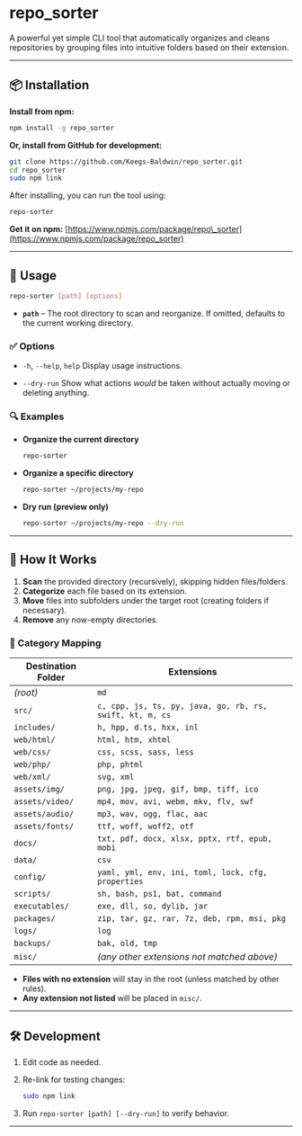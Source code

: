 # repo\_sorter

A powerful yet simple CLI tool that automatically organizes and cleans repositories by grouping files into intuitive folders based on their extension.

---

## 📦 Installation

**Install from npm:**

```bash
npm install -g repo_sorter
```

**Or, install from GitHub for development:**

```bash
git clone https://github.com/Keegs-Baldwin/repo_sorter.git
cd repo_sorter
sudo npm link
```

After installing, you can run the tool using:

```bash
repo-sorter
```

**Get it on npm:** [https://www.npmjs.com/package/repo\_sorter](https://www.npmjs.com/package/repo_sorter)

---

## 🚀 Usage

```bash
repo-sorter [path] [options]
```

* **`path`** – The root directory to scan and reorganize.
  If omitted, defaults to the current working directory.

### ✅ Options

* `-h`, `--help`, `help`
  Display usage instructions.

* `--dry-run`
  Show what actions *would* be taken without actually moving or deleting anything.

### 🔍 Examples

* **Organize the current directory**

  ```bash
  repo-sorter
  ```

* **Organize a specific directory**

  ```bash
  repo-sorter ~/projects/my-repo
  ```

* **Dry run (preview only)**

  ```bash
  repo-sorter ~/projects/my-repo --dry-run
  ```

---

## 🧼 How It Works

1. **Scan** the provided directory (recursively), skipping hidden files/folders.
2. **Categorize** each file based on its extension.
3. **Move** files into subfolders under the target root (creating folders if necessary).
4. **Remove** any now-empty directories.

### 📁 Category Mapping

| Destination Folder | Extensions                                               |
| ------------------ | -------------------------------------------------------- |
| *(root)*           | `md`                                                     |
| `src/`             | `c, cpp, js, ts, py, java, go, rb, rs, swift, kt, m, cs` |
| `includes/`        | `h, hpp, d.ts, hxx, inl`                                 |
| `web/html/`        | `html, htm, xhtml`                                       |
| `web/css/`         | `css, scss, sass, less`                                  |
| `web/php/`         | `php, phtml`                                             |
| `web/xml/`         | `svg, xml`                                               |
| `assets/img/`      | `png, jpg, jpeg, gif, bmp, tiff, ico`                    |
| `assets/video/`    | `mp4, mov, avi, webm, mkv, flv, swf`                     |
| `assets/audio/`    | `mp3, wav, ogg, flac, aac`                               |
| `assets/fonts/`    | `ttf, woff, woff2, otf`                                  |
| `docs/`            | `txt, pdf, docx, xlsx, pptx, rtf, epub, mobi`            |
| `data/`            | `csv`                                                    |
| `config/`          | `yaml, yml, env, ini, toml, lock, cfg, properties`       |
| `scripts/`         | `sh, bash, ps1, bat, command`                            |
| `executables/`     | `exe, dll, so, dylib, jar`                               |
| `packages/`        | `zip, tar, gz, rar, 7z, deb, rpm, msi, pkg`              |
| `logs/`            | `log`                                                    |
| `backups/`         | `bak, old, tmp`                                          |
| `misc/`            | *(any other extensions not matched above)*               |

* **Files with no extension** will stay in the root (unless matched by other rules).
* **Any extension not listed** will be placed in `misc/`.

---

## 🛠 Development

1. Edit code as needed.
2. Re-link for testing changes:

   ```bash
   sudo npm link
   ```
3. Run `repo-sorter [path] [--dry-run]` to verify behavior.

---
